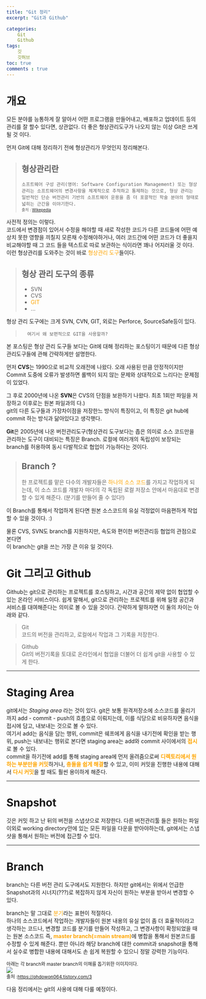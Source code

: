 ```yaml
---
title: "Git 정리"
excerpt: "Git과 Github"

categories:
    Git
    Github
tags:
    깃
    깃허브
toc: true
comments : true
---
```

# 개요  
모든 분야를 능통하게 잘 알아서 어떤 프로그램을 만들어내고, 배포하고 업데이트 등의 관리를 잘 할수 있다면, 상관없다. 더 좋은 형상관리도구가 나오지 않는 이상 Git은 쓰게 될 것 이다.  
  
먼저 Git에 대해 정리하기 전에 형상관리가 무엇인지 정리해본다.  
> ## 형상관리란  
> ``소프트웨어 구성 관리(영어: Software Configuration Management) 또는 형상 관리는 소프트웨어의 변경사항을 체계적으로 추적하고 통제하는 것으로, 형상 관리는 일반적인 단순 버전관리 기반의 소프트웨어 운용을 좀 더 포괄적인 학술 분야의 형태로 넓히는 근간을 이야기한다.``  <span style = "font-size: 10px">  
 출처 : [Wikepedia](https://ko.wikipedia.org/wiki/%EA%B5%AC%EC%84%B1_%EA%B4%80%EB%A6%AC)</span>  

 사전적 정의는 이렇다.  
 코드에서 변경점이 있어서 수정을 해야할 때 새로 작성한 코드가 다른 코드들에 어떤 예상치 못한 영향을 끼칠지 모른채 수정해야하거나, 여러 코드간에 어떤 코드가 더 좋을지 비교해야할 때 그 코드 들을 텍스트로 따로 보관하는 식이라면 꽤나 어지러울 것 이다.  
  이런 형상관리를 도와주는 것이 바로 <span style = "color : orange">형상관리 도구</span>들이다.
  
>## 형상 관리 도구의 종류  
> - SVN
> - CVS
> - <span style = "color :orange">GIT</span> 
> - ...  

형상 관리 도구에는 크게 SVN, CVN, GIT, 외로는 Perforce, SourceSafe등이 있다. 

>``  
여기서 왜 보편적으로 GIT을 사용할까? 
``  

본 포스팅은 형상 관리 도구들 보다는 Git에 대해 정리하는 포스팅이기 때문에 다른 형상관리도구들에 관해 간략하게만 설명한다.  
  
먼저 <strong>CVS</strong>는 1990으로 비교적 오래전에 나왔다. 오래 사용된 만큼 안정적이지만 Commit 도중에 오류가 발생하면 롤백이 되지 않는 문제와 상대적으로 느리다는 문제점이 있었다.  

그 후로 2000년에 나온 <strong>SVN</strong>은 CVS의 단점을 보완하기 나왔다. 최초 1회만 파일을 저장하고 이후로는 원본 파일과의 다.)  
git의 다른 도구들과 가장차이점을 저장한느 방식이 특징이고, 이 특징은 git hub에 commit 하는 방식과 닮아있다고 생각햇다.  

<strong>Git</strong>은 2005년에 나온 버전관리도구(형상관리 도구보다는 좁은 의미로 소스 코드만을 관리하는 도구이 대비되는 특징은 Branch. 로컬에 여러개의 독립성이 보장되는 branch를 허용하여 동시 다발적으로 협업이 가능하다는 것이다.

>## Branch ?  
>한 프로젝트를 맡은 다수의 개발자들은 
<span style = "color : orange"> 하나의 소스 코드</span>를 가지고 작업하게 되는데, 이 소스 코드를 개발자 마다의 각 독립된 로컬 저장소 안에서 마음대로 변경할 수 있게 해준다. (분기를 만들어 줄 수 있다!)
  
이 Branch를 통해서 작업하게 된다면 원본 소스코드의 유실 걱정없이 마음편하게 작업할 수 있을 것이다. :)

물론 CVS, SVN도 branch를 지원하지만, 속도와 편이한 버전관리등 협업의 관점으로 본다면    
이 branch는 git을 쓰는 가장 큰 이유 일 것이다.  

# Git 그리고 Github  
Github는 git으로 관리하는 프로젝트를 
호스팅하고, 시간과 공간의 제약 없이 협업할 수 있는 온라인 서비스이다. 쉽게 말해서, git으로 관리하는 프로젝트를 위해 일정 공간과 서비스를 대여해준다는 의미로 볼 수 있을 것이다. 간략하게 말하자면 이 둘의 차이는 아래와 같다.  
>Git  
>코드의 버전을 관리하고, 로컬에서 작업과 그 기록을 저장한다.
  
>Github  
>Git의 버전기록을 토대로 온라인에서 협업을 더불어 더 쉽게 git을 사용할 수 있게 한다.

---------------------------

# Staging Area  
git에서는 _Staging area_ 라는 것이 있다. git은 보통 원격저장소에 소스코드를 올리기 까지 add - commit - push의 흐름으로 이뤄지는데, 이를 식당으로 비유하자면 음식을 접시에 담고, 내보내는 것으로 볼 수 있다.  
여기서 add는 음식을 담는 행위, commit은 쉐프에게 음식을 내기전에 확인을 받는 행위, push는 내보내는 행위로 본다면 staging area는 add와 commit 사이에서의 <span style = "color : orange"><strong>접시</strong></span>로 볼 수 있다.  
commit을 하기전에 add를 통해 staging  area에 먼저 올려줌으로써 <span style = "color : orange"><strong>디렉토리에서 원하는 부분만을 커밋</strong></span>하거나, <span style = "color : orange"><strong>충돌을 쉽게 해결</strong></span>할 수 있고, 이미 커밋을 진행한 내용에 대해서 <span style = "color : orange"><strong>다시 커밋</strong></span>을 할 때도 훨씬 용이하게 해준다.  

-------------------------------  

# Snapshot  
깃은 커밋 하고 난 뒤의 버전을 스냅샷으로 저장한다. 다른 버전관리툴 들은 원하는 파일 이외로 working directory안에 있는 모든 파일을 다운을 받아야하는데, git에서는 스냅샷을 통해서 원하는 버전에 접근할 수 있다.  

------------------------------

# Branch
branch는 다른 버전 관리 도구에서도 지원한다. 하지만 git에서는 위에서 언급한 Snapshot과의 시너지(???)로 복잡하지 않게 자신이 원하는 부분을 받아서 변경할 수 있다.  

branch는 말 그대로 <span style = "color : orange">분기</span>라는 표현이 적절하다.  
하나의 소스코드에서 작업하는 개발자들이 원본 내용의 유실 없이 좀 더 효율적이라고 생각하는 코드나, 변경할 코드를 분기를 만들어 작성하고, 그 변경사항이 확정되었을 때는 원본 소스코드 즉, <span style = "color : orange"><strong>master branch(=main stream)</strong></span>에 병합을 통해서 원본코드를 수정할 수 있게 해준다. 뿐만 아니라 해당 branch에 대한 commit과 snapshot을 통해서 실수로 병합한 내용에 대해서도 손 쉽게 복원할 수 있으니 정말 강력한 기능이다.  

   

<span style ="font-size : 12px">아래는 각 branch와 master branch의 이해를 돕기위한 이미지이다.</span>  
<img src = "../../../assets/images/git/git_branch.png">  
<span style ="font-size : 12px">출처 :[https://ohdowon064.tistory.com/3 ](https://ohdowon064.tistory.com/3)</span>  

다음 정리에서는 git의 사용에 대해 다룰 예정이다.
